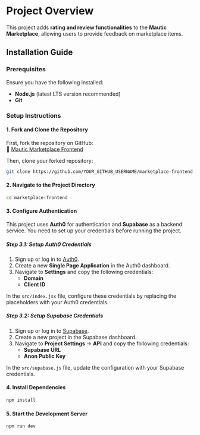 # Project Overview  

This project adds **rating and review functionalities** to the **Mautic Marketplace**, allowing users to provide feedback on marketplace items.  

## Installation Guide  

### Prerequisites  

Ensure you have the following installed:  
- **Node.js** (latest LTS version recommended)  
- **Git**  

### Setup Instructions  

#### 1. Fork and Clone the Repository  

First, fork the repository on GitHub:  
🔗 [Mautic Marketplace Frontend](https://github.com/mautic/marketplace-frontend)  

Then, clone your forked repository:  

```bash
git clone https://github.com/YOUR_GITHUB_USERNAME/marketplace-frontend.git
```

#### 2. Navigate to the Project Directory  

```bash
cd marketplace-frontend
```

#### 3. Configure Authentication  

This project uses **Auth0** for authentication and **Supabase** as a backend service. You need to set up your credentials before running the project.

##### **Step 3.1: Setup Auth0 Credentials**  

1. Sign up or log in to [Auth0](https://auth0.com/).  
2. Create a new **Single Page Application** in the Auth0 dashboard.  
3. Navigate to **Settings** and copy the following credentials:  
   - **Domain**  
   - **Client ID**  

In the `src/index.jsx` file, configure these credentials by replacing the placeholders with your Auth0 credentials.

##### **Step 3.2: Setup Supabase Credentials**  

1. Sign up or log in to [Supabase](https://supabase.com/).  
2. Create a new project in the Supabase dashboard.  
3. Navigate to **Project Settings** → **API** and copy the following credentials:  
   - **Supabase URL**  
   - **Anon Public Key**  

In the `src/supabase.js` file, update the configuration with your Supabase credentials.

#### 4. Install Dependencies  

```bash
npm install
```

#### 5. Start the Development Server  

```bash
npm run dev
```
 
